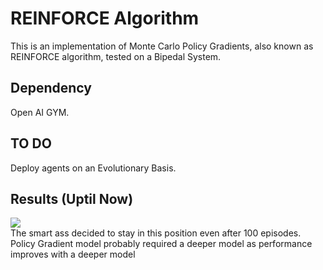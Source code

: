 # REINFORCE Algorithm
This is an implementation of Monte Carlo Policy Gradients, also known as REINFORCE algorithm, tested on a Bipedal System. 

## Dependency 
Open AI GYM. 

## TO DO
Deploy agents on an Evolutionary Basis. 

## Results (Uptil Now)
![](https://github.com/AD2605/REINFORCE---Application-on-a-Bipepdal-System/blob/master/Results/Result.png)</br>
The smart ass decided to stay in this position even after 100 episodes. Policy Gradient model probably required a deeper model as performance improves with a deeper model
